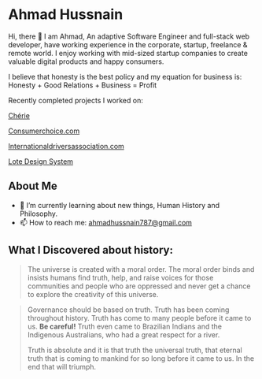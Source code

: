 # Ahmad Hussnain
Hi, there 👋 I am Ahmad, An adaptive Software Engineer and full-stack web developer, have working experience in the corporate, startup, freelance & remote world. I enjoy working with mid-sized startup companies to create valuable digital products and happy consumers.

I believe that honesty is the best policy and my equation for business is:
Honesty + Good Relations + Business = Profit

Recently completed projects I worked on:

[Chérie](https://apps.apple.com/app/1589584842)

[Consumerchoice.com](https://consumerchoice.com/)

[Internationaldriversassociation.com](https://internationaldriversassociation.com/)

[Lote Design System](https://github.com/lotesystem/lote-design-system#lote-design-system)

## About Me
- 🌱 I’m currently learning about new things, Human History and Philosophy.
- 📫 How to reach me: ahmadhussnain787@gmail.com


## What I Discovered about history:
> The universe is created with a moral order. The moral order binds and
> insists humans find truth, help, and raise voices for those
> communities and people who are oppressed and never get a chance to
> explore the creativity of this universe.

> Governance should be based on truth. Truth has been coming throughout
> history. Truth has come to many people before it came to us. **Be
> careful!** Truth even came to Brazilian Indians and the Indigenous
> Australians, who had a great respect for a river.
> 
> Truth is absolute and it is that truth the universal truth, that
> eternal truth that is coming to mankind for so long before it came to
> us. In the end that will triumph.
